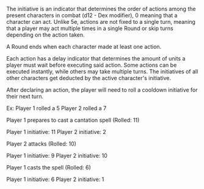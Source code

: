 The initiative is an indicator that determines the order of actions among the present characters in combat (d12 - Dex modifier), 0 meaning that a character can act. 
Unlike 5e, actions are not fixed to a single turn, meaning that a player may act multiple times in a single Round or skip turns depending on the action taken.

A Round ends when each character made at least one action.

Each action has a delay indicator that determines the amount of units a player must wait before executing said action. Some actions can be executed instantly, while others may take multiple turns. 
The initiatives of all other characters get deducted by the active character's initiative.

After declaring an action, the player will need to roll a cooldown initiative for their next turn.


Ex: 
Player 1 rolled a 5
Player 2 rolled a 7

Player 1 prepares to cast a cantation spell (Rolled: 11)

Player 1 initiative: 11
Player 2 initiative: 2

Player 2 attacks (Rolled: 10)

Player 1 initiative: 9
Player 2 initiative: 10

Player 1 casts the spell (Rolled: 6)

Player 1 initiative: 6
Player 2 initiative: 1
